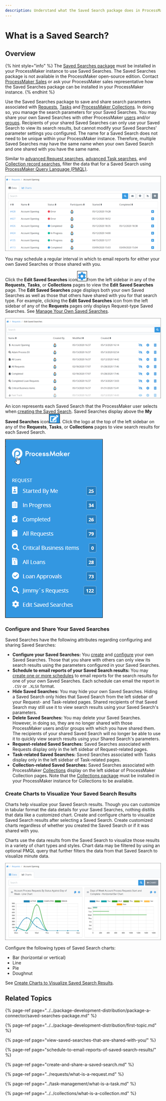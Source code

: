 ```yaml
---
description: Understand what the Saved Search package does in ProcessMaker.
---
```


# What is a Saved Search?

## Overview

{% hint style="info" %}
The [Saved Searches package](../../package-development-distribution/package-a-connector/saved-searches-package.md) must be installed in your ProcessMaker instance to use Saved Searches. The Saved Searches package is not available in the ProcessMaker open-source edition. Contact [ProcessMaker Sales](mailto:sales@processmaker.com) or ask your ProcessMaker sales representative how the Saved Searches package can be installed in your ProcessMaker instance.
{% endhint %}

Use the Saved Searches package to save and share search parameters associated with [Requests](../requests/what-is-a-request.md), [Tasks](../task-management/what-is-a-task.md) and [ProcessMaker Collections](../../collections/what-is-a-collection.md). In doing so, you manage the search parameters for your Saved Searches. You may share your own Saved Searches with other ProcessMaker [users](../../processmaker-administration/add-users/what-is-a-user.md) and/or [groups](../../processmaker-administration/assign-groups-to-users/what-is-a-group.md). Recipients of your shared Saved Searches can only use your Saved Search to view its search results, but cannot modify your Saved Searches' parameter settings you configured. The name for a Saved Search does not need to be unique within your ProcessMaker instance. Therefore, multiple Saved Searches may have the same name when your own Saved Search and one shared with you have the same name.

Similar to [advanced Request searches](../requests/search-for-a-request.md#advanced-search-for-a-request), [advanced Task searches](../task-management/search-for-a-task.md#advanced-search-for-a-task), and [Collection record searches](../../collections/manage-records-in-a-collection/search-for-a-record-in-a-collection.md#search-records-in-a-processmaker-collection), filter the data that for a Saved Search using [ProcessMaker Query Language \(PMQL\)](../search-processmaker-data-using-pmql.md).

![Saved Search results for Requests of the Account Opening Process showing data details ](../../.gitbook/assets/request-saved-search-data-tab-package.png)

You may schedule a regular interval in which to email reports for either your own Saved Searches or those shared with you.

Click the **Edit Saved Searches** icon![](../../.gitbook/assets/configure-process-icon-processes-page-processes.png)from the left sidebar in any of the **Requests**, **Tasks**, or **Collections** pages to view the **Edit Saved Searches** page. The **Edit Saved Searches** page displays both your own Saved Searches as well as those that others have shared with you for that search type. For example, clicking the **Edit Saved Searches** icon from the left sidebar of any of the **Requests** pages only displays Request-type Saved Searches. See [Manage Your Own Saved Searches](view-saved-searches-that-are-shared-with-you/view-saved-searches.md#manage-your-own-saved-searches).

![Edit Saved Searches page displays both your Saved Searches and those shared with you](../../.gitbook/assets/edit-saved-searches-request-package.png)

An icon represents each Saved Search that the ProcessMaker user selects when [creating the Saved Search](create-and-share-a-saved-search.md). Saved Searches display above the **My Saved Searches** icon![](../../.gitbook/assets/save-search-icon-package-requests-tasks.png). Click the logo at the top of the left sidebar on any of the **Requests**, **Tasks**, or **Collections** pages to view search results for each Saved Search.

![Saved Searches](../../.gitbook/assets/requests-sidebar-saved-searches-package.png)

### Configure and Share Your Saved Searches

Saved Searches have the following attributes regarding configuring and sharing Saved Searches:

* **Configure your Saved Searches:** You [create](create-and-share-a-saved-search.md) and [configure](view-saved-searches-that-are-shared-with-you/configure-a-saved-search.md) your own Saved Searches. Those that you share with others can only view its search results using the parameters configured in your Saved Searches.
* **Schedule to email reports of your Saved Search results:** You may [create one or more schedules](schedule-to-email-reports-of-saved-search-results/schedule-an-interval-to-email-reports.md) to email reports for the search results for one of your own Saved Searches. Each schedule can email the report in `.CSV` or `.XLSX` format.
* **Hide Saved Searches:** You may hide your own Saved Searches. Hiding a Saved Search only hides that Saved Search from the left sidebar of your Request- and Task-related pages. Shared recipients of that Saved Search may still use it to view search results using your Saved Search's parameters.
* **Delete Saved Searches:** You may delete your Saved Searches. However, in doing so, they are no longer shared with those ProcessMaker users and/or groups with which you have shared them. The recipients of your shared Saved Search will no longer be able to use it to quickly view search results using your Shared Search's parameters.
* **Request-related Saved Searches:** Saved Searches associated with Requests display only in the left sidebar of Request-related pages.
* **Task-related Saved Searches:** Saved Searches associated with Tasks display only in the left sidebar of Task-related pages.
* **Collection-related Saved Searches:** Saved Searches associated with ProcessMaker [Collections](../../collections/what-is-a-collection.md) display on the left sidebar of ProcessMaker Collection pages. Note that the [Collections package](../../package-development-distribution/package-a-connector/collections.md) must be installed in your ProcessMaker instance for Collections to be available.

### Create Charts to Visualize Your Saved Search Results

Charts help visualize your Saved Search results. Though you can customize in tabular format the data details for your Saved Searches, nothing distills that data like a customized chart. Create and configure charts to visualize Saved Search results after selecting a Saved Search. Create customized charts regardless of whether you created the Saved Search or if it was shared with you.

Charts use the data results from the Saved Search to visualize those results in a variety of chart types and styles. Chart data may be filtered by using an optional PMQL query that further filters the data from that Saved Search to visualize minute data.

![Saved Search results for Requests of the Account Opening Process showing charts](../../.gitbook/assets/request-saved-search-charts-tab-package.png)

Configure the following types of Saved Search charts:

* Bar \(horizontal or vertical\)
* Line
* Pie
* Doughnut

See [Create Charts to Visualize Saved Search Results](create-charts-to-visualize-saved-search-results/).

## Related Topics

{% page-ref page="../../package-development-distribution/package-a-connector/saved-searches-package.md" %}

{% page-ref page="../../package-development-distribution/first-topic.md" %}

{% page-ref page="view-saved-searches-that-are-shared-with-you/" %}

{% page-ref page="schedule-to-email-reports-of-saved-search-results/" %}

{% page-ref page="create-and-share-a-saved-search.md" %}

{% page-ref page="../requests/what-is-a-request.md" %}

{% page-ref page="../task-management/what-is-a-task.md" %}

{% page-ref page="../../collections/what-is-a-collection.md" %}

